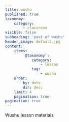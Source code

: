 ```yaml
---
title: wushu
published: true
taxonomy:
    category:
        - classroom
visible: false
subheading: 'post of wushu'
header_image: default.jpg
content:
    items:
        '@taxonomy':
            category:
                - lesson
            tag:
                - wushu
    order:
        by: date
        dir: desc
    limit: 4
    pagination: true
pagination: true
---
```


Wushu lesson materials
